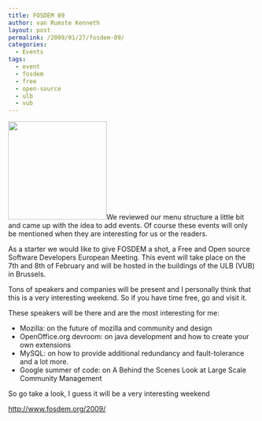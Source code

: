 ```yaml
---
title: FOSDEM 09
author: van Rumste Kenneth
layout: post
permalink: /2009/01/27/fosdem-09/
categories:
  - Events
tags:
  - event
  - fosdem
  - free
  - open-source
  - ulb
  - vub
---
```

[<img class="alignright" style="border: 0pt none;" title="FOSDEM 09" src="http://tmp.fosdem.org/logo.png" alt="" width="200" />][1]We reviewed our menu structure a little bit and came up with the idea to add events. Of course these events will only be mentioned when they are interesting for us or the readers.

As a starter we would like to give FOSDEM a shot, a Free and Open source Software Developers European Meeting. This event will take place on the 7th and 8th of February and will be hosted in the buildings of the ULB (VUB) in Brussels.

Tons of speakers and companies will be present and I personally think that this is a very interesting weekend. So if you have time free, go and visit it.

These speakers will be there and are the most interesting for me:

  * Mozilla: on the future of mozilla and community and design
  * OpenOffice.org devroom: on java development and how to create your own extensions
  * MySQL: on how to provide additional redundancy and fault-tolerance and a lot more.
  * Google summer of code: on <span class="active">A Behind the Scenes Look at Large Scale Community Management</span>

So go take a look, I guess it will be a very interesting weekend

<a href="http://www.fosdem.org/2009/" target="_blank">http://www.fosdem.org/2009/</a>

 [1]: http://www.fosdem.org/2009/